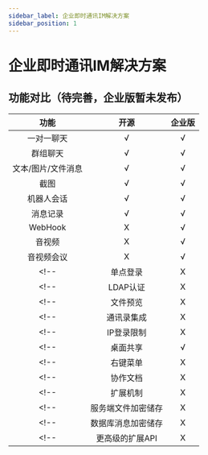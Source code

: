 ```yaml
---
sidebar_label: 企业即时通讯IM解决方案
sidebar_position: 1
---
```


# 企业即时通讯IM解决方案

## 功能对比（待完善，企业版暂未发布）

| 功能 | 开源 | 企业版 |
| :--: | :--: | :--: |
| 一对一聊天 | √ | √ |
| 群组聊天 | √ | √ |
| 文本/图片/文件消息 | √ | √ |
| 截图 | √ | √ |
| 机器人会话 | √ | √ |
| 消息记录 | √ | √ |
| WebHook | X | √ |
| 音视频 | X | √ |
| 音视频会议 | X | √ |
<!-- | 单点登录 | X | √ | -->
<!-- | LDAP认证 | X | √ | -->
<!-- | 文件预览 | X | √ | -->
<!-- | 通讯录集成 | X | √ | -->
<!-- | IP登录限制 | X | √ | -->
<!-- | 桌面共享 | √ | √ | -->
<!-- | 右键菜单 | X | √ | -->
<!-- | 协作文档 | X | √ | -->
<!-- | 扩展机制 | X | √ | -->
<!-- | 服务端文件加密储存 | X | √ | -->
<!-- | 数据库消息加密储存 | X | √ | -->
<!-- | 更高级的扩展API | X | √ | -->
